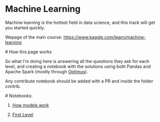 # Machine Learning

Machine learning is the hottest field in data science, and this track will get you started quickly.

Wepage of the main course: https://www.kaggle.com/learn/machine-learning

# How this page works

So what I'm doing here is answering all the questions they ask for each level, and creating a notebook with the solutions using both Pandas and Apache Spark (mostly through [Optimus](https://github.com/ironmussa/Optimus)).

Any contribute notebook should be added with a PR and inside the folder contrib.

# Notebooks:

1. [How models work](http://nbviewer.jupyter.org/github/FavioVazquez/kaggle-learning/blob/master/MachineLearning/01_how_models_work.ipynb)

2. [First Level](http://nbviewer.jupyter.org/github/FavioVazquez/kaggle-learning/blob/master/MachineLearning/first_level.ipynb)
